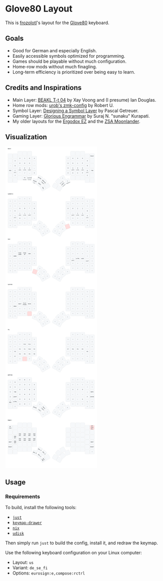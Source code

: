 # Glove80 Layout
This is [frozolotl](https://github.com/frozolotl)'s layout for the [Glove80](https://www.moergo.com/) keyboard.

## Goals
- Good for German and especially English.
- Easily accessible symbols optimized for programming.
- Games should be playable without much configuration.
- Home-row mods without much finagling.
- Long-term efficiency is prioritized over being easy to learn.

## Credits and Inspirations
- Main Layer: [BEAKL T-t 04](http://ieants.cc/beakl/#beakl-t-t-04) by Xay Voong and (I presume) Ian Douglas.
- Home row mods: [urob's zmk-config](https://github.com/urob/zmk-config) by Robert U.
- Symbol Layer: [Designing a Symbol Layer](https://getreuer.info/posts/keyboards/symbol-layer/index.html) by Pascal Getreuer.
- Gaming Layer: [Glorious Engrammar](https://sunaku.github.io/moergo-glove80-keyboard.html#spacegrams) by Suraj N. "sunaku" Kurapati.
- My older layouts for the [Ergodox EZ](https://configure.zsa.io/ergodox-ez/layouts/rPp0Q/latest/0) and the [ZSA Moonlander](https://configure.zsa.io/moonlander/layouts/yBdDx/latest/0).

## Visualization
![The keyboard layout's layers visualized](assets/keymap.svg)

## Usage
### Requirements
To build, install the following tools:
- [`just`](https://github.com/casey/just)
- [`keymap-drawer`](https://github.com/caksoylar/keymap-drawer)
- [`nix`](https://nixos.org/)
- [`udisk`](https://wiki.archlinux.org/title/udisks)

Then simply run `just` to build the config, install it, and redraw the keymap.

Use the following keyboard configuration on your Linux computer:
- Layout: `us`
- Variant: `de_se_fi`
- Options: `eurosign:e,compose:rctrl`
